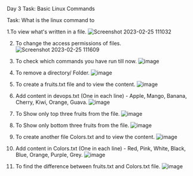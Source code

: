 Day 3 Task: Basic Linux Commands

Task: What is the linux command to

  1.To view what's written in a file.
  ![Screenshot 2023-02-25 111032](https://user-images.githubusercontent.com/83691101/221340685-8f3610af-6213-4696-93d3-41cd66a76355.png)
  
  2. To change the access permissions of files.
  ![Screenshot 2023-02-25 111609](https://user-images.githubusercontent.com/83691101/221340807-d64c6823-ac6f-4a12-86dc-c2fb9329bc35.png)

  3. To check which commands you have run till now.
  ![image](https://user-images.githubusercontent.com/83691101/221340882-599cdc58-6278-459a-a554-59cc6284be10.png)

  
  4. To remove a directory/ Folder.
  ![image](https://user-images.githubusercontent.com/83691101/221340941-46fc1b13-9a66-4e20-b3a4-662a0a7b5401.png)

  
  5. To create a fruits.txt file and to view the content.
  ![image](https://user-images.githubusercontent.com/83691101/221341056-70de3485-9651-4562-ae94-8f61df947198.png)

  
  6. Add content in devops.txt (One in each line) - Apple, Mango, Banana, Cherry, Kiwi, Orange, Guava.
  ![image](https://user-images.githubusercontent.com/83691101/221341154-99f65b34-11d8-4f7b-87f7-0e62d538131e.png)

  
  7. To Show only top three fruits from the file.
  ![image](https://user-images.githubusercontent.com/83691101/221341184-46f7443a-ac90-4b94-9e1c-58b0aa22b4ec.png)

  
  8. To Show only bottom three fruits from the file.
  ![image](https://user-images.githubusercontent.com/83691101/221341200-abdf619f-0f8b-470a-b747-41a7a7c1150c.png)

  
  9. To create another file Colors.txt and to view the content.
  ![image](https://user-images.githubusercontent.com/83691101/221341332-2ae4e8ec-4338-497d-930b-6507332de76d.png)

  
  10. Add content in Colors.txt (One in each line) - Red, Pink, White, Black, Blue, Orange, Purple, Grey.
  ![image](https://user-images.githubusercontent.com/83691101/221341279-732cea8f-5cfb-41f4-b4ea-88fe87477e81.png)

  
  11. To find the difference between fruits.txt and Colors.txt file.
  ![image](https://user-images.githubusercontent.com/83691101/221341375-58845658-ab8a-410e-8e9b-1ef96db2a1a3.png)

